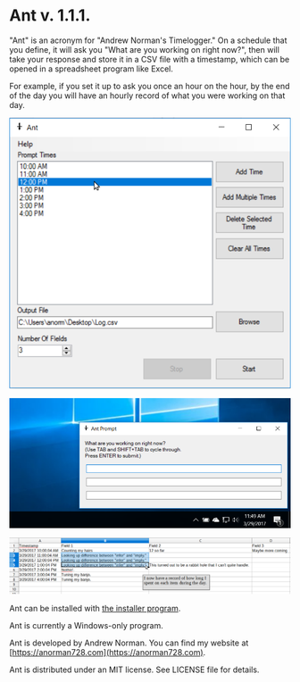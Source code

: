 # Ant v. 1.1.1.


"Ant" is an acronym for "Andrew Norman's Timelogger."  On a schedule that you define, it will ask you "What are you working on right now?", then will take your response and store it in a CSV file with a timestamp, which can be opened in a spreadsheet program like Excel.  

For example, if you set it up to ask you once an hour on the hour, by the end of the day you will have an hourly record of what you were working on that day.

![Example01](/Readme%20pics/Example01.png?raw=true)

![Example02](/Readme%20pics/Example02.png?raw=true)

![Spreadsheet Example](/Readme%20pics/Spreadsheet%20Example.png?raw=true)

Ant can be installed with [the installer program](/Ant%20Installer%201.1.1.zip).

Ant is currently a Windows-only program.

Ant is developed by Andrew Norman.  You can find my website at [https://anorman728.com](https://anorman728.com).

Ant is distributed under an MIT license.  See LICENSE file for details.
